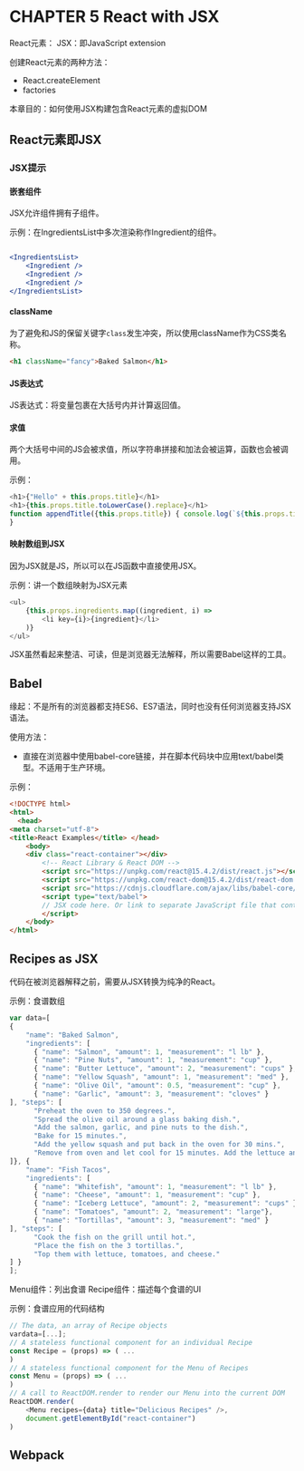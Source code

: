 # CHAPTER 5 React with JSX

React元素：
JSX：即JavaScript extension

创建React元素的两种方法：

- React.createElement
- factories

本章目的：如何使用JSX构建包含React元素的虚拟DOM

## React元素即JSX

### JSX提示

#### 嵌套组件

JSX允许组件拥有子组件。

示例：在IngredientsList中多次渲染称作Ingredient的组件。

```jsx

<IngredientsList>
    <Ingredient />
    <Ingredient />
    <Ingredient />
</IngredientsList>
```

#### className

为了避免和JS的保留关键字`class`发生冲突，所以使用className作为CSS类名称。

```html
<h1 className="fancy">Baked Salmon</h1>
```

#### JS表达式

JS表达式：将变量包裹在大括号内并计算返回值。

#### 求值

两个大括号中间的JS会被求值，所以字符串拼接和加法会被运算，函数也会被调用。

示例：

```js
<h1>{"Hello" + this.props.title}</h1>
<h1>{this.props.title.toLowerCase().replace}</h1>
function appendTitle({this.props.title}) { console.log(`${this.props.title} is great!`)
}
```

#### 映射数组到JSX

因为JSX就是JS，所以可以在JS函数中直接使用JSX。

示例：讲一个数组映射为JSX元素

```js
<ul>
    {this.props.ingredients.map((ingredient, i) => 
        <li key={i}>{ingredient}</li>
    )}
</ul>
```

JSX虽然看起来整洁、可读，但是浏览器无法解释，所以需要Babel这样的工具。

## Babel

缘起：不是所有的浏览器都支持ES6、ES7语法，同时也没有任何浏览器支持JSX语法。

使用方法：

- 直接在浏览器中使用babel-core链接，并在脚本代码块中应用text/babel类型。不适用于生产环境。

示例：

```html
<!DOCTYPE html>
<html>
  <head>
<meta charset="utf-8">
<title>React Examples</title> </head>
    <body>
    <div class="react-container"></div>
        <!-- React Library & React DOM -->
        <script src="https://unpkg.com/react@15.4.2/dist/react.js"></script>
        <script src="https://unpkg.com/react-dom@15.4.2/dist/react-dom.js"></script>
        <script src="https://cdnjs.cloudflare.com/ajax/libs/babel-core/5.8.29/browser.js"> </script>
        <script type="text/babel">
        // JSX code here. Or link to separate JavaScript file that contains JSX.
        </script>
    </body>
</html>

```

## Recipes as JSX

代码在被浏览器解释之前，需要从JSX转换为纯净的React。

示例：食谱数组

```js
var data=[ 
{
    "name": "Baked Salmon",
    "ingredients": [
      { "name": "Salmon", "amount": 1, "measurement": "l lb" },
      { "name": "Pine Nuts", "amount": 1, "measurement": "cup" },
      { "name": "Butter Lettuce", "amount": 2, "measurement": "cups" },
      { "name": "Yellow Squash", "amount": 1, "measurement": "med" },
      { "name": "Olive Oil", "amount": 0.5, "measurement": "cup" },
      { "name": "Garlic", "amount": 3, "measurement": "cloves" }
], "steps": [
      "Preheat the oven to 350 degrees.",
      "Spread the olive oil around a glass baking dish.",
      "Add the salmon, garlic, and pine nuts to the dish.",
      "Bake for 15 minutes.",
      "Add the yellow squash and put back in the oven for 30 mins.",
      "Remove from oven and let cool for 15 minutes. Add the lettuce and serve."
]}, {
    "name": "Fish Tacos",
    "ingredients": [
      { "name": "Whitefish", "amount": 1, "measurement": "l lb" },
      { "name": "Cheese", "amount": 1, "measurement": "cup" },
      { "name": "Iceberg Lettuce", "amount": 2, "measurement": "cups" },
      { "name": "Tomatoes", "amount": 2, "measurement": "large"},
      { "name": "Tortillas", "amount": 3, "measurement": "med" }
], "steps": [
      "Cook the fish on the grill until hot.",
      "Place the fish on the 3 tortillas.",
      "Top them with lettuce, tomatoes, and cheese."
] }
];
```

Menu组件：列出食谱
Recipe组件：描述每个食谱的UI


示例：食谱应用的代码结构

```js
// The data, an array of Recipe objects
vardata=[...];
// A stateless functional component for an individual Recipe
const Recipe = (props) => ( ...
)
// A stateless functional component for the Menu of Recipes
const Menu = (props) => ( ...
)
// A call to ReactDOM.render to render our Menu into the current DOM
ReactDOM.render(
    <Menu recipes={data} title="Delicious Recipes" />,
    document.getElementById("react-container")
)
```





## Webpack

